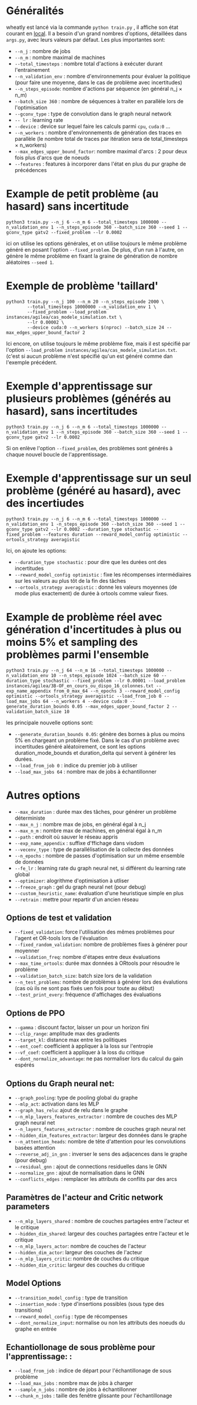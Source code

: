 # Généralités

wheatly est lancé via la commande `python train.py` , il affiche son état courant en [local](http://localhost:8097). Il a besoin d'un grand nombres d'options, détaillées dans `args.py`, avec leurs valeurs par défaut. Les plus importantes sont:

- `--n_j` : nombre de jobs
- `--n_m` : nombre maximal de machines
- `--total_timesteps` : nombre total d'actions à exécuter durant l'entrainement 
- `--n_validation_env` : nombre d'environnements pour évaluer la politique (pour faire une moyenne, dans le cas de problème avec incertitudes)
- `--n_steps_episode`: nombre d'actions par séquence (en général n_j $\times$ n_m)
- `--batch_size 360` : nombre de séquences à traiter en parallèle lors de l'optimisation
- `--gconv_type` : type de convolution dans le graph neural network
- `-- lr` : learning rate
- `--device` : device sur lequel faire les calculs parmi `cpu`, `cuda:0` ...
- `--n_workers` : nombre d'environnements de génération des traces en parallèle (le nombre total de traces par itération sera de total_timesteps $\times$  n_workers)
- `--max_edges_upper_bound_factor`: nombre maximal d'arcs : 2 pour deux fois plus d'arcs que de noeuds 
- `--features` : features à incorporer dans l'état en plus du pur graphe de précédences 



# Example de petit problème (au hasard) sans incertitude

```
python3 train.py --n_j 6 --n_m 6 --total_timesteps 1000000 --n_validation_env 1 --n_steps_episode 360 --batch_size 360 --seed 1 --gconv_type gatv2 --fixed_problem --lr 0.0002
```
ici on utilise les options générales, et on utilise toujours le même problème généré en posant l'option `--fixed_problem`. De plus, d'un run à l'autre, on génère le même problème en fixant la graine de génération de nombre aléatoires `--seed 1`. 


# Exemple de problème 'taillard'
```
python3 train.py --n_j 100 --n_m 20 --n_steps_episode 2000 \
        --total_timesteps 10000000 --n_validation_env 1 \
        --fixed_problem --load_problem instances/agilea/cas_modele_simulation.txt \
        --lr 0.00002 \
        --device cuda:0 --n_workers $(nproc) --batch_size 24 --max_edges_upper_bound_factor 2
```

Ici encore, on utilise toujours le même problème fixe, mais il est spécifié par l'option `--load_problem instances/agilea/cas_modele_simulation.txt`. (c'est si aucun problème n'est spécifié qu'un est généré comme dan l'exemple précédent. 

# Exemple d'apprentissage sur plusieurs problèmes (générés au hasard), sans incertitudes
```
python3 train.py --n_j 6 --n_m 6 --total_timesteps 1000000 --n_validation_env 1 --n_steps_episode 360 --batch_size 360 --seed 1 --gconv_type gatv2 --lr 0.0002
```

Si on enlève l'option `--fixed_problem`, des problèmes sont générés à chaque nouvel boucle de l'apprentissage. 


# Exemple d'apprentissage sur un seul problème (généré au hasard), avec des incertiudes
```
python3 train.py --n_j 6 --n_m 6 --total_timesteps 1000000 --n_validation_env 1 -n_steps_episode 360 --batch_size 360 --seed 1 --gconv_type gatv2 --lr 0.0002 --duration_type stochastic --fixed_problem --features duration --reward_model_config optimistic --ortools_strategy averagistic
```

Ici, on ajoute les options:

- `--duration_type stochastic` : pour dire que les durées ont des incertitudes
- `--reward_model_config optimistic` : fixe les récompenses intermédiaires sur les valeurs au plus tôt de la fin des tâches
- `--ortools_strategy averagistic` : donne les valeurs moyennes (de mode plus exactement) de durée à ortools comme valeur fixes. 

        
# Example de problème réel avec génération d'incertitudes à plus ou moins 5% et sampling des problèmes parmi l'ensemble
```
python3 train.py --n_j 64 --n_m 16 --total_timesteps 1000000 --n_validation_env 10 --n_steps_episode 1024 --batch_size 60 --duration_type stochastic --fixed_problem --lr 0.00001 --load_problem instances/agilea/3B-OF_en_cours_ou_dispo_16_colonnes.txt --exp_name_appendix from_0_max_64 --n_epochs 3 --reward_model_config optimistic --ortools_strategy averagistic --load_from_job 0 --load_max_jobs 64 --n_workers 4 --device cuda:0 --generate_duration_bounds 0.05 --max_edges_upper_bound_factor 2 --validation_batch_size 10
```

les principale nouvelle options sont:

- `--generate_duration_bounds 0.05`: génère des bornes à  plus ou moins 5% en chargeant un problème fixé. Dans le cas d'un problème avec incertitudes généré aléatoirement, ce sont les options duration_mode_bounds et  duration_delta qui servent à générer les durées.
- `--load_from_job 0` : indice du premier job à utiliser
- `--load_max_jobs 64` : nombre max de jobs à échantillonner

# Autres options

- `--max_duration` : durée max des tâches, pour générer un problème déterministe
- `--max_n_j` : nombre max de jobs, en général égal à n_j
- `--max_n_m` : nombre max de machines, en général égal à n_m
- `--path` : endroit où sauver le réseau appris
- `--exp_name_appendix` : suffixe d'ffichage dans visdom
- `--vecenv_type` : type de parallélisation de la collecte des données
- `--n_epochs` : nombre de passes d'optimisation sur un même ensemble de données
- `--fe_lr` : learning rate du graph neural net, si différent du learning rate global
- `--optimizer`: alogrithme d'optimisation à utliser
- `--freeze_graph` : gel du graph neural net (pour debug)
- `--custom_heuristic_name`: évaluation d'une heuristique simple en plus
- `--retrain` : mettre pour repartir d'un ancien réseau

## Options de test et validation 

- `--fixed_validation`: force l'utilisation des mêmes problèmes pour l'agent et OR-tools lors de l'évaluation
- `--fixed_random_validation`: nombre de problèmes fixes à générer pour moyenner
- `--validation_freq`: nombre d'étapes entre deux évaluations
- `--max_time_ortools`: durée max données à ORtools pour résoudre le problème
- `--validation_batch_size`: batch size lors de la validation
- `--n_test_problems`: nombre de problèmes à générer lors des évalutions (cas où ils ne sont pas fixés uen fois pour toute au début)
- `--test_print_every`: fréquence d'affichages des évaluations

## Options de PPO

- `--gamma` : discount factor, laisser un pour un horizon fini
- `--clip_range`: amplitude max des gradients
- `--target_kl`: distance max entre les politiques
- `--ent_coef`: coefficient à appliquer à la loss sur l'entropie
- `--vf_coef`: coefficient à appliquer à la loss du critique
- `--dont_normalize_advantage`: ne pas normaliser lors du calcul du gain espérés

## Options du Graph neural net:

- `--graph_pooling`: type de pooling global du graphe
- `--mlp_act`: activation dans les MLP
- `--graph_has_relu`: ajout de relu dans le graphe
- `--n_mlp_layers_features_extractor` : nombre de couches des MLP graph neural net
- `--n_layers_features_extractor` : nombre de couches  graph neural net
- `--hidden_dim_features_extractor`: largeur des données dans le graphe
- `--n_attention_heads`: nombre de tête d'attention pour les convolutions basées attention
- `--reverse_adj_in_gnn` : inverser le sens des adjacences dans le graphe (pour debug)
- `--residual_gnn` : ajout de connections residuelles dans le GNN
- `--normalize_gnn` : ajout de normalisation dans le GNN
- `--conflicts_edges` : remplacer les attributs de conflits par des arcs

## Paramètres de l'acteur and Critic network parameters
- `--n_mlp_layers_shared` : nombre de couches partagées entre l'acteur et le critique
- `--hidden_dim_shared`: largeur des couches partagées entre l'acteur et le critique
- `--n_mlp_layers_actor`: nombre de couches de l'acteur
- `--hidden_dim_actor`: largeur des couches de l'acteur
-  `--n_mlp_layers_critic`: nombre de couches du critique
- `--hidden_dim_critic`: largeur des couches du critique

## Model Options
- `--transition_model_config` : type de transition
- `--insertion_mode` : type d'insertions possibles (sous type des transitions)
- `--reward_model_config` : type de récompenses
- `--dont_normalize_input`: normalise ou non les attributs des noeuds du graphe en entrée

## Echantiollonage de sous problème pour l'apprentissage: : 
- `--load_from_job` : indice de départ pour l'échantillonage de sous problème 
- `--load_max_jobs` : nombre max de jobs à charger
- `--sample_n_jobs` : nombre de jobs à échantillonner
- `--chunk_n_jobs` : taille des fenêtre glissante pour l'échantillonage


